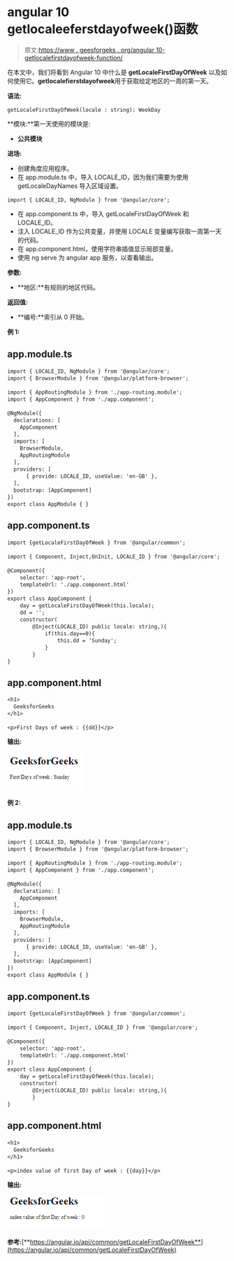 # angular 10 getlocaleeferstdayofweek()函数

> 原文:[https://www . geesforgeks . org/angular 10-getlocalefirstdayofweek-function/](https://www.geeksforgeeks.org/angular10-getlocalefirstdayofweek-function/)

在本文中，我们将看到 Angular 10 中什么是 **getLocaleFirstDayOfWeek** 以及如何使用它。**getlocalefierstdayofweek**用于获取给定地区的一周的第一天。

**语法:**

```
getLocaleFirstDayOfWeek(locale : string): WeekDay

```

**模块:**第一天使用的模块是:

*   **公共模块**

**进场:**

*   创建角度应用程序。
*   在 app.module.ts 中，导入 LOCALE_ID，因为我们需要为使用 getLocaleDayNames 导入区域设置。

```
import { LOCALE_ID, NgModule } from '@angular/core';
```

*   在 app.component.ts 中，导入 getLocaleFirstDayOfWeek 和 LOCALE_ID。
*   注入 LOCALE_ID 作为公共变量，并使用 LOCALE 变量编写获取一周第一天的代码。
*   在 app.component.html，使用字符串插值显示局部变量。
*   使用 ng serve 为 angular app 服务，以查看输出。

**参数:**

*   **地区:**有规则的地区代码。

**返回值:**

*   **编号:**索引从 0 开始。

**例 1:**

## app.module.ts

```
import { LOCALE_ID, NgModule } from '@angular/core';
import { BrowserModule } from '@angular/platform-browser';

import { AppRoutingModule } from './app-routing.module';
import { AppComponent } from './app.component';

@NgModule({
  declarations: [
    AppComponent
  ],
  imports: [
    BrowserModule,
    AppRoutingModule
  ],
  providers: [
      { provide: LOCALE_ID, useValue: 'en-GB' },
  ],
  bootstrap: [AppComponent]
})
export class AppModule { }
```

## app.component.ts

```
import {getLocaleFirstDayOfWeek } from '@angular/common';

import { Component, Inject,OnInit, LOCALE_ID } from '@angular/core';

@Component({
    selector: 'app-root',
    templateUrl: './app.component.html'
})
export class AppComponent {
    day = getLocaleFirstDayOfWeek(this.locale);
    dd = '';
    constructor(
        @Inject(LOCALE_ID) public locale: string,){
            if(this.day==0){
                this.dd = 'Sunday';
            }
        }
}
```

## app.component.html

```
<h1>
  GeeksforGeeks
</h1>

<p>First Days of week : {{dd}}</p>
```

**输出:**

![](img/41f8e1788827cd28d41ef58372d19870.png)

**例 2:**

## app.module.ts

```
import { LOCALE_ID, NgModule } from '@angular/core';
import { BrowserModule } from '@angular/platform-browser';

import { AppRoutingModule } from './app-routing.module';
import { AppComponent } from './app.component';

@NgModule({
  declarations: [
    AppComponent
  ],
  imports: [
    BrowserModule,
    AppRoutingModule
  ],
  providers: [
      { provide: LOCALE_ID, useValue: 'en-GB' },
  ],
  bootstrap: [AppComponent]
})
export class AppModule { }
```

## app.component.ts

```
import {getLocaleFirstDayOfWeek } from '@angular/common';

import { Component, Inject, LOCALE_ID } from '@angular/core';

@Component({
    selector: 'app-root',
    templateUrl: './app.component.html'
})
export class AppComponent {
    day = getLocaleFirstDayOfWeek(this.locale);
    constructor(
        @Inject(LOCALE_ID) public locale: string,){
        }
}
```

## app.component.html

```
<h1>
  GeeksforGeeks
</h1>

<p>index value of first Day of week : {{day}}</p>
```

**输出:**

![](img/45d5c3b91eeba260b597214eb120a3d2.png)

**参考:**[**https://angular.io/api/common/getLocaleFirstDayOfWeek**](https://angular.io/api/common/getLocaleFirstDayOfWeek)